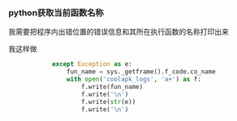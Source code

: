 ### python获取当前函数名称

我需要把程序内出错位置的错误信息和其所在执行函数的名称打印出来

我这样做

```python
            except Exception as e:
                fun_name = sys._getframe().f_code.co_name
                with open('coolapk_logs', 'a+') as f:
                    f.write(fun_name)
                    f.write('\n')
                    f.write(str(e))
                    f.write('\n')
```




